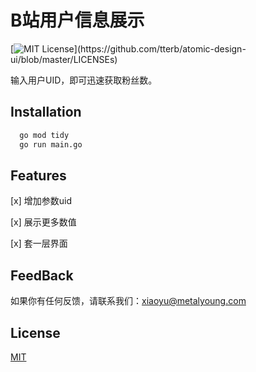 # B站用户信息展示

[![MIT License](https://img.shields.io/apm/l/atomic-design-ui.svg?)](https://github.com/tterb/atomic-design-ui/blob/master/LICENSEs)


输入用户UID，即可迅速获取粉丝数。


## Installation


```bash
  go mod tidy
  go run main.go
```

## Features

[x] 增加参数uid

[x] 展示更多数值

[x] 套一层界面


## FeedBack

如果你有任何反馈，请联系我们：xiaoyu@metalyoung.com

## License

[MIT](https://choosealicense.com/licenses/mit/)

